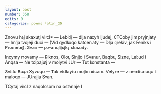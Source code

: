 ```yaml
---
layout: post
number: 358
edits: 9
categories: poems latin_25
---
```


Znovu haj skaxutj vircI* — 
Lebidj — dlja nacyh ljudej,
CTCoby jim pryjnjaty —
Imʼja tvojeji duci — 
(Vid qydkoqo katcenjaty —
Dlja qrekiv, jak Feniks i Prometej).
Svan — po-anqlijsjky skazaty.

Incymy movamy —
Kiknos, Olor, Sinjjo i Svanur,
Baqbu, Sizne, Labud i Anqsa —
Ne tcipajutj v molytvi JUr — 
Tut konstanta —

Svitlo Boqa Xyvoqo —
Tak vidkryto mojim otcam.
Velyke — z nemitcnoqo i maloqo —
JUrajja Svan.

TCytaj vircI z naqolosom na ostannje I
